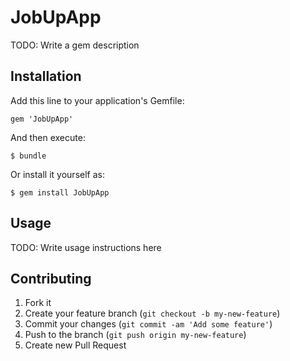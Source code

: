 # JobUpApp

TODO: Write a gem description

## Installation

Add this line to your application's Gemfile:

    gem 'JobUpApp'

And then execute:

    $ bundle

Or install it yourself as:

    $ gem install JobUpApp

## Usage

TODO: Write usage instructions here

## Contributing

1. Fork it
2. Create your feature branch (`git checkout -b my-new-feature`)
3. Commit your changes (`git commit -am 'Add some feature'`)
4. Push to the branch (`git push origin my-new-feature`)
5. Create new Pull Request
